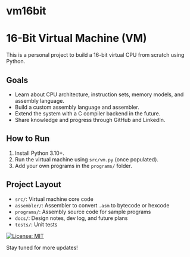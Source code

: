# vm16bit

# 16-Bit Virtual Machine (VM)

This is a personal project to build a 16-bit virtual CPU from scratch using Python.

## Goals

- Learn about CPU architecture, instruction sets, memory models, and assembly language.
- Build a custom assembly language and assembler.
- Extend the system with a C compiler backend in the future.
- Share knowledge and progress through GitHub and LinkedIn.

## How to Run

1. Install Python 3.10+.
2. Run the virtual machine using `src/vm.py` (once populated).
3. Add your own programs in the `programs/` folder.

## Project Layout

- `src/`: Virtual machine core code
- `assembler/`: Assembler to convert `.asm` to bytecode or hexcode
- `programs/`: Assembly source code for sample programs
- `docs/`: Design notes, dev log, and future plans
- `tests/`: Unit tests


[![License: MIT](https://img.shields.io/badge/License-MIT-yellow.svg)](https://opensource.org/licenses/MIT)


Stay tuned for more updates!
